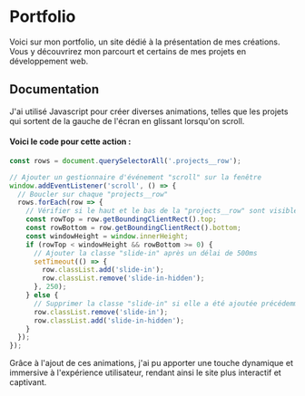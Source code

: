# Portfolio

Voici sur mon portfolio, un site dédié à la présentation de mes créations. Vous y découvrirez mon parcourt et certains de mes projets en 
développement web.

## Documentation

J'ai utilisé Javascript pour créer diverses animations, telles que les projets qui 
sortent de la gauche de l'écran en glissant lorsqu'on scroll.

#### Voici le code pour cette action : 
```javascript
const rows = document.querySelectorAll('.projects__row');

// Ajouter un gestionnaire d'événement "scroll" sur la fenêtre
window.addEventListener('scroll', () => {
  // Boucler sur chaque "projects__row"
  rows.forEach(row => {
    // Vérifier si le haut et le bas de la "projects__row" sont visibles dans la fenêtre
    const rowTop = row.getBoundingClientRect().top;
    const rowBottom = row.getBoundingClientRect().bottom;
    const windowHeight = window.innerHeight;
    if (rowTop < windowHeight && rowBottom >= 0) {
      // Ajouter la classe "slide-in" après un délai de 500ms
      setTimeout(() => {
        row.classList.add('slide-in');
        row.classList.remove('slide-in-hidden');
      }, 250);
    } else {
      // Supprimer la classe "slide-in" si elle a été ajoutée précédemment
      row.classList.remove('slide-in');
      row.classList.add('slide-in-hidden');
    }
  });
});
```
Grâce à l'ajout de ces animations, j'ai pu apporter une touche dynamique et immersive à l'expérience 
utilisateur, rendant ainsi le site plus interactif et captivant.
